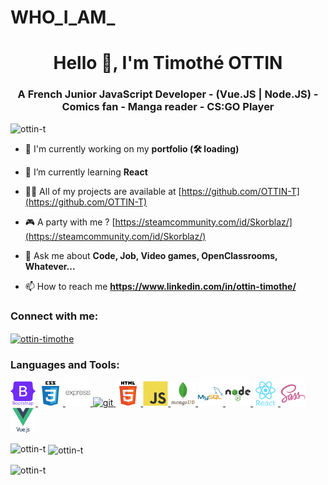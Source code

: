 # WHO_I_AM_

<h1 align="center">Hello 👋, I'm Timothé OTTIN</h1>
<h3 align="center">A French Junior JavaScript Developer - (Vue.JS | Node.JS) - Comics fan - Manga reader - CS:GO Player</h3>

<p align="left"> <img src="https://komarev.com/ghpvc/?username=ottin-t&label=Profile%20views&color=0e75b6&style=flat" alt="ottin-t" /> </p>

- 🔭 I'm currently working on my **portfolio (🛠️ loading)**

- 🌱 I’m currently learning **React**

- 👨‍💻 All of my projects are available at [https://github.com/OTTIN-T](https://github.com/OTTIN-T)

- 🎮 A party with me ? [https://steamcommunity.com/id/Skorblaz/](https://steamcommunity.com/id/Skorblaz/)

- 💬 Ask me about **Code, Job, Video games, OpenClassrooms, Whatever...**

- 📫 How to reach me **https://www.linkedin.com/in/ottin-timothe/**

<h3 align="left">Connect with me:</h3>
<p align="left">
<a href="https://linkedin.com/in/ottin-timothe" target="blank"><img align="center" src="https://raw.githubusercontent.com/rahuldkjain/github-profile-readme-generator/neutral-icons/src/images/icons/Social/linked-in-alt.svg" alt="ottin-timothe" height="30" width="40" /></a>
</p>

<h3 align="left">Languages and Tools:</h3>
<p align="left"> <a href="https://getbootstrap.com" target="_blank"> <img src="https://raw.githubusercontent.com/devicons/devicon/master/icons/bootstrap/bootstrap-plain-wordmark.svg" alt="bootstrap" width="40" height="40"/> </a> <a href="https://www.w3schools.com/css/" target="_blank"> <img src="https://raw.githubusercontent.com/devicons/devicon/master/icons/css3/css3-original-wordmark.svg" alt="css3" width="40" height="40"/> </a> <a href="https://expressjs.com" target="_blank"> <img src="https://raw.githubusercontent.com/devicons/devicon/master/icons/express/express-original-wordmark.svg" alt="express" width="40" height="40"/> </a> <a href="https://git-scm.com/" target="_blank"> <img src="https://www.vectorlogo.zone/logos/git-scm/git-scm-icon.svg" alt="git" width="40" height="40"/> </a> <a href="https://www.w3.org/html/" target="_blank"> <img src="https://raw.githubusercontent.com/devicons/devicon/master/icons/html5/html5-original-wordmark.svg" alt="html5" width="40" height="40"/> </a> <a href="https://developer.mozilla.org/en-US/docs/Web/JavaScript" target="_blank"> <img src="https://raw.githubusercontent.com/devicons/devicon/master/icons/javascript/javascript-original.svg" alt="javascript" width="40" height="40"/> </a> <a href="https://www.mongodb.com/" target="_blank"> <img src="https://raw.githubusercontent.com/devicons/devicon/master/icons/mongodb/mongodb-original-wordmark.svg" alt="mongodb" width="40" height="40"/> </a> <a href="https://www.mysql.com/" target="_blank"> <img src="https://raw.githubusercontent.com/devicons/devicon/master/icons/mysql/mysql-original-wordmark.svg" alt="mysql" width="40" height="40"/> </a> <a href="https://nodejs.org" target="_blank"> <img src="https://raw.githubusercontent.com/devicons/devicon/master/icons/nodejs/nodejs-original-wordmark.svg" alt="nodejs" width="40" height="40"/> </a> <a href="https://reactjs.org/" target="_blank"> <img src="https://raw.githubusercontent.com/devicons/devicon/master/icons/react/react-original-wordmark.svg" alt="react" width="40" height="40"/> </a> <a href="https://sass-lang.com" target="_blank"> <img src="https://raw.githubusercontent.com/devicons/devicon/master/icons/sass/sass-original.svg" alt="sass" width="40" height="40"/> </a> <a href="https://vuejs.org/" target="_blank"> <img src="https://raw.githubusercontent.com/devicons/devicon/master/icons/vuejs/vuejs-original-wordmark.svg" alt="vuejs" width="40" height="40"/> </a> </p>

<p><img align="left" src="https://github-readme-stats.vercel.app/api/top-langs?username=ottin-t&show_icons=true&locale=en&layout=compact" alt="ottin-t" /></p>

<p>&nbsp;<img align="center" src="https://github-readme-stats.vercel.app/api?username=ottin-t&show_icons=true&locale=en" alt="ottin-t" /></p>

<p><img align="center" src="https://github-readme-streak-stats.herokuapp.com/?user=ottin-t&" alt="ottin-t" /></p>
